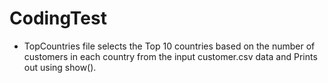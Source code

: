 # CodingTest

* TopCountries file selects the Top 10 countries based on the number of customers in each country from the input customer.csv data and Prints out using show().
